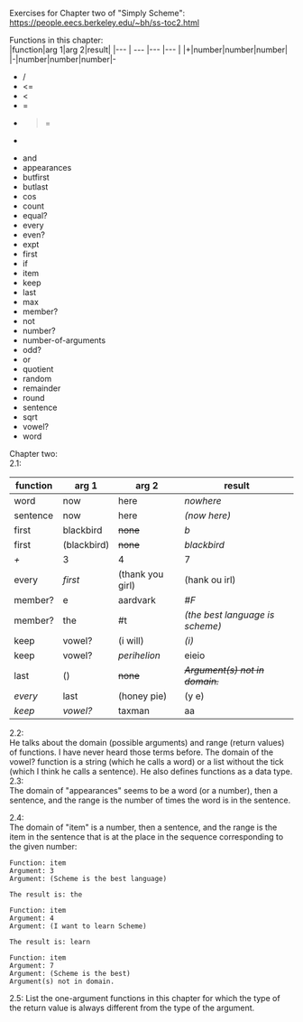Exercises for Chapter two of "Simply Scheme": https://people.eecs.berkeley.edu/~bh/ss-toc2.html  

Functions in this chapter:   
|function|arg 1|arg 2|result|
|--- | --- |--- |--- |
|+|number|number|number|
|-|number|number|number|- 

- /
- <=
- <
- =
- >=
- >
- and
- appearances
- butfirst
- butlast
- cos
- count
- equal?
- every
- even?
- expt
- first
- if
- item
- keep
- last
- max
- member?
- not
- number?
- number-of-arguments
- odd?
- or
- quotient
- random
- remainder
- round
- sentence
- sqrt
- vowel?
- word 
    
Chapter two:   
2.1:  

|function|arg 1|arg 2|result|
|--- | --- |--- |--- |
|word|now|here|*nowhere*|
|sentence|now|here|*(now here)*|
|first|blackbird|~~none~~|*b*|
|first|(blackbird)|~~none~~|*blackbird*|
|*+*|3|4|7|
|every|*first*|(thank you girl)|(hank ou irl)| 
|member?|e|aardvark|*#F*|
|member?|the|#t|*(the best language is scheme)*|
|keep|vowel?|(i will)|*(i)*|
|keep|vowel?|*perihelion*|eieio|
|last|()|~~none~~|~~*Argument(s) not in domain.*~~|	
|*every*|last|(honey pie)|(y e)|
|*keep*|*vowel?*|taxman|aa|

2.2:   
He talks about the domain (possible arguments) and range (return values) of functions. I have never heard those terms before. The domain of the vowel? function is a string (which he calls a word) or a list without the tick (which I think he calls a sentence). He also defines functions as a data type.     
2.3:   
The domain of "appearances" seems to be a word (or a number), then a sentence, and the range is the number of times the word is in the sentence.

2.4:  
The domain of "item" is a number, then a sentence, and the range is the item in the sentence that is at the place in the sequence corresponding to the given number:    
```
Function: item
Argument: 3
Argument: (Scheme is the best language)

The result is: the

Function: item
Argument: 4
Argument: (I want to learn Scheme)

The result is: learn

Function: item
Argument: 7
Argument: (Scheme is the best)
Argument(s) not in domain.
```
2.5: List the one-argument functions in this chapter for which the type of the return value is always different from the type of the argument.  


